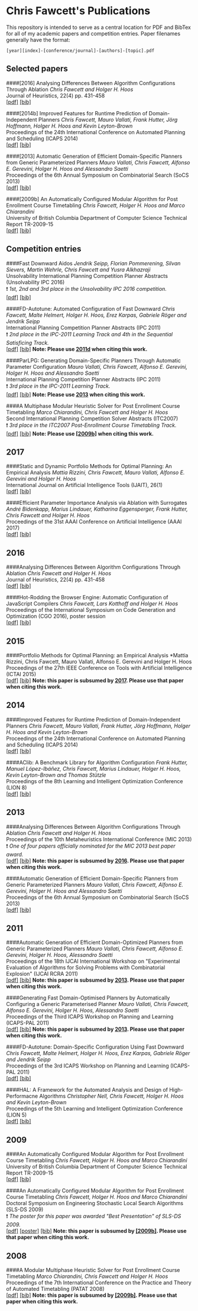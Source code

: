  # Chris Fawcett's Publications

This repository is intended to serve as a central location for PDF and BibTex
for all of my academic papers and competition entries. Paper filenames generally
have the format:

```
[year][index]-[conference/journal]-[authors]-[topic].pdf
```

## Selected papers

####\[2016\] Analysing Differences Between Algorithm Configurations Through Ablation
*Chris Fawcett and Holger H. Hoos*
<br/>Journal of Heuristics, 22(4) pp. 431-458
<br/>[\[pdf\]](2016-JOH-FawcettHoos-AblationAnalysis.pdf) [\[bib\]](2016-JOH-FawcettHoos-AblationAnalysis.bib)

####\[2014b\] Improved Features for Runtime Prediction of Domain-Independent Planners
*Chris Fawcett, Mauro Vallati, Frank Hutter, J&ouml;rg Hoffmann, Holger H. Hoos and Kevin Leyton-Brown*
<br/>Proceedings of the 24th International Conference on Automated Planning and Scheduling (ICAPS 2014)
<br/>[\[pdf\]](2014b-ICAPS-FawcettEtAl-PlanningFeatures.pdf) [\[bib\]](2014b-ICAPS-FawcettEtAl-PlanningFeatures.bib)

####\[2013\] Automatic Generation of Efficient Domain-Specific Planners from Generic Parameterized Planners
*Mauro Vallati, Chris Fawcett, Alfonso E. Gerevini, Holger H. Hoos and Alessandro Saetti*
<br/>Proceedings of the 6th Annual Symposium on Combinatorial Search (SoCS 2013)
<br/>[\[pdf\]](2013-SOCS-VallatiEtAl-ParLPG.pdf) [\[bib\]](2013-SOCS-VallatiEtAl-ParLPG.bib)

####\[2009b\] An Automatically Configured Modular Algorithm for Post Enrollment Course Timetabling
*Chris Fawcett, Holger H. Hoos and Marco Chiarandini*
<br/>University of British Columbia Department of Computer Science Technical Report TR-2009-15
<br/>[\[pdf\]](2009b-UBC-TR-FawcettHoosChiarandini-Timetabling.pdf) [\[bib\]](2009b-UBC-TR-FawcettHoosChiarandini-Timetabling.bib)


## Competition entries

####Fast Downward Aidos
*Jendrik Seipp, Florian Pommerening, Silvan Sievers, Martin Wehrle, Chris Fawcett and Yusra Alkhazraji*
<br/>Unsolvability International Planning Competition Planner Abstracts (Unsolvability IPC 2016)
<br/>:exclamation: *1st, 2nd and 3rd place in the Unsolvability IPC 2016 competition.*
<br/>[\[pdf\]](2016c-UIPC-SeippEtAl-FD-Aidos.pdf) [\[bib\]](2016c-UIPC-SeippEtAl-FD-Aidos.bib)

####FD-Autotune: Automated Configuration of Fast Downward
*Chris Fawcett, Malte Helmert, Holger H. Hoos, Erez Karpas, Gabriele R&ouml;ger and Jendrik Seipp*
<br/>International Planning Competition Planner Abstracts (IPC 2011)
<br/>:exclamation: *2nd place in the IPC-2011 Learning Track and 4th in the Sequential Satisficing Track.*
<br/>[\[pdf\]](2011b-IPC-FawcettEtAl-FD-Autotune.pdf) [\[bib\]](2011b-IPC-FawcettEtAl-FD-Autotune.bib) **Note: Please use [2011d](#fd-autotune-domain-specific-configuration-using-fast-downward) when citing this work.**

####ParLPG: Generating Domain-Specific Planners Through Automatic Parameter Configuration
*Mauro Vallati, Chris Fawcett, Alfonso E. Gerevini, Holger H. Hoos and Alessandro Saetti*
<br/>International Planning Competition Planner Abstracts (IPC 2011)
<br/>:exclamation: *3rd place in the IPC-2011 Learning Track.*
<br/>[\[pdf\]](2011c-IPC-VallatiEtAl-ParLPG.pdf) [\[bib\]](2011c-IPC-VallatiEtAl-ParLPG.bib) **Note: Please use [2013](#automatic-generation-of-efficient-domain-specific-planners-from-generic-parameterized-planners) when citing this work.**

####A Multiphase Modular Heuristic Solver for Post Enrollment Course Timetabling
*Marco Chiarandini, Chris Fawcett and Holger H. Hoos*
<br/>Second International Planning Competition Solver Abstracts (ITC2007)
<br/>:exclamation: *3rd place in the ITC2007 Post-Enrollment Course Timetabling Track.*
<br/>[\[pdf\]](2008-ITC-ChiarandiniFawcettHoos-Timetabling.pdf) [\[bib\]](2008-ITC-ChiarandiniFawcettHoos-Timetabling.bib) **Note: Please use [\[2009b\]](#an-automatically-configured-modular-algorithm-for-post-enrollment-course-timetabling-1) when citing this work.**


## 2017

####Static and Dynamic Portfolio Methods for Optimal Planning: An Empirical Analysis
*Mattia Rizzini, Chris Fawcett, Mauro Vallati, Alfonso E. Gerevini and Holger H. Hoos*
<br/>International Journal on Artificial Intelligence Tools (IJAIT), 26(1)
<br/>[\[pdf\]](2017-IJAIT-RizziniEtAl-PlanningPortfolios.pdf) [\[bib\]](2017-IJAIT-RizziniEtAl-PlanningPortfolios.bib)

####Efficient Parameter Importance Analysis via Ablation with Surrogates
*Andr&eacute; Bidenkapp, Marius Lindauer, Katharina Eggensperger, Frank Hutter, Chris Fawcett and Holger H. Hoos*
<br/>Proceedings of the 31st AAAI Conference on Artificial Intelligence (AAAI 2017)
<br/>[\[pdf\]](2017b-AAAI-BidenkappEtAl-AblationSurrogates.pdf) [\[bib\]](2017b-AAAI-BidenkappEtAl-AblationSurrogates.bib)


## 2016

####Analysing Differences Between Algorithm Configurations Through Ablation
*Chris Fawcett and Holger H. Hoos*
<br/>Journal of Heuristics, 22(4) pp. 431-458
<br/>[\[pdf\]](2016-JOH-FawcettHoos-AblationAnalysis.pdf) [\[bib\]](2016-JOH-FawcettHoos-AblationAnalysis.bib)

####Hot-Rodding the Browser Engine: Automatic Configuration of JavaScript Compilers
*Chris Fawcett, Lars Kotthoff and Holger H. Hoos*
<br/>Proceedings of the International Symposium on Code Generation and Optimization (CGO 2016), poster session
<br/>[\[pdf\]](2016b-CGO-poster-FawcettKotthoffHoos-JSCompilerOptimization.pdf) [\[bib\]](2016b-CGO-poster-FawcettKotthoffHoos-JSCompilerOptimization.bib)


## 2015

####Portfolio Methods for Optimal Planning: an Empirical Analysis
*Mattia Rizzini, Chris Fawcett, Mauro Vallati, Alfonso E. Gerevini and Holger H. Hoos
<br/>Proceedings of the 27th IEEE Conference on Tools with Artificial Intelligence (ICTAI 2015)
<br/>[\[pdf\]](2015-ICTAI-RizziniEtAl-PlanningPortfolios.pdf) [\[bib\]](2015-ICTAI-RizziniEtAl-PlanningPortfolios.bib) **Note: this paper is subsumed by [2017](#static-and-dynamic-portfolio-methods-for-optimal-planning-an-empirical-analysis). Please use that paper when citing this work.**


## 2014

####Improved Features for Runtime Prediction of Domain-Independent Planners
*Chris Fawcett, Mauro Vallati, Frank Hutter, J&ouml;rg Hoffmann, Holger H. Hoos and Kevin Leyton-Brown*
<br/>Proceedings of the 24th International Conference on Automated Planning and Scheduling (ICAPS 2014)
<br/>[\[pdf\]](2014b-ICAPS-FawcettEtAl-PlanningFeatures.pdf) [\[bib\]](2014b-ICAPS-FawcettEtAl-PlanningFeatures.bib)

####AClib: A Benchmark Library for Algorithm Configuration
*Frank Hutter, Manuel L&oacute;pez-Ib&aacute;&ntilde;ez, Chris Fawcett, Marius Lindauer, Holger H. Hoos, Kevin Leyton-Brown and Thomas St&uuml;tzle*
<br/>Proceedings of the 8th Learning and Intelligent Optimization Conference (LION 8)
<br/>[\[pdf\]](2014-LION-HutterEtAl-AClib.pdf) [\[bib\]](2014-LION-HutterEtAl-AClib.bib)


## 2013

####Analysing Differences Between Algorithm Configurations Through Ablation
*Chris Fawcett and Holger H. Hoos*
<br/>Proceedings of the 10th Metaheuristics International Conference (MIC 2013)
<br/>:exclamation: *One of four papers officially nominated for the MIC 2013 best paper award.*
<br/>[\[pdf\]](2013b-MIC-FawcettHoos-AblationAnalysis.pdf) [\[bib\]](2013b-MIC-FawcettHoos-AblationAnalysis.bib) **Note: this paper is subsumed by [2016](#analysing-differences-between-algorithm-configurations-through-ablation). Please use that paper when citing this work.**

####Automatic Generation of Efficient Domain-Specific Planners from Generic Parameterized Planners
*Mauro Vallati, Chris Fawcett, Alfonso E. Gerevini, Holger H. Hoos and Alessandro Saetti*
<br/>Proceedings of the 6th Annual Symposium on Combinatorial Search (SoCS 2013)
<br/>[\[pdf\]](2013-SOCS-VallatiEtAl-ParLPG.pdf) [\[bib\]](2013-SOCS-VallatiEtAl-ParLPG.bib)


## 2011

####Automatic Generation of Efficient Domain-Optimized Planners from Generic Parameterized Planners
*Mauro Vallati, Chris Fawcett, Alfonso E. Gerevini, Holger H. Hoos, Alessandro Saetti*
<br/>Proceedings of the 18th IJCAI International Workshop on "Experimental Evaluation of Algorithms for Solving Problems with Combinatorial Explosion" (IJCAI RCRA 2011)
<br/>[\[pdf\]](2011f-IJCAI-RCRA-VallatiEtAl-ParLPG.pdf) [\[bib\]](2011f-IJCAI-RCRA-VallatiEtAl-ParLPG.bib) **Note: this paper is subsumed by [2013](#automatic-generation-of-efficient-domain-specific-planners-from-generic-parameterized-planners). Please use that paper when citing this work.**

####Generating Fast Domain-Optimised Planners by Automatically Configuring a Generic Parameterised Planner
*Mauro Vallati, Chris Fawcett, Alfonso E. Gerevini, Holger H. Hoos, Alessandro Saetti*
<br/>Proceedings of the Third ICAPS Workshop on Planning and Learning (ICAPS-PAL 2011)
<br/>[\[pdf\]](2011e-ICAPS-PAL-VallatiEtAl-ParLPG.pdf) [\[bib\]](2011e-ICAPS-PAL-VallatiEtAl-ParLPG.bib) **Note: this paper is subsumed by [2013](#automatic-generation-of-efficient-domain-specific-planners-from-generic-parameterized-planners). Please use that paper when citing this work.**

####FD-Autotune: Domain-Specific Configuration Using Fast Downward
*Chris Fawcett, Malte Helmert, Holger H. Hoos, Erez Karpas, Gabriele R&ouml;ger and Jendrik Seipp*
<br/>Proceedings of the 3rd ICAPS Workshop on Planning and Learning (ICAPS-PAL 2011)
<br/>[\[pdf\]](2011d-ICAPS-PAL-FawcettEtAl-FD-Autotune.pdf) [\[bib\]](2011d-ICAPS-PAL-FawcettEtAl-FD-Autotune.bib)

####HAL: A Framework for the Automated Analysis and Design of High-Performacne Algorithms
*Christopher Nell, Chris Fawcett, Holger H. Hoos and Kevin Leyton-Brown*
<br/>Proceedings of the 5th Learning and Intelligent Optimization Conference (LION 5)
<br/>[\[pdf\]](2011-LION-NellFawcettHoos-HAL.pdf) [\[bib\]](2011-LION-NellFawcettHoos-HAL.bib)


## 2009

####An Automatically Configured Modular Algorithm for Post Enrollment Course Timetabling
*Chris Fawcett, Holger H. Hoos and Marco Chiarandini*
<br/>University of British Columbia Department of Computer Science Technical Report TR-2009-15
<br/>[\[pdf\]](2009b-UBC-TR-FawcettHoosChiarandini-Timetabling.pdf) [\[bib\]](2009b-UBC-TR-FawcettHoosChiarandini-Timetabling.bib)

####An Automatically Configured Modular Algorithm for Post Enrollment Course Timetabling
*Chris Fawcett, Holger H. Hoos and Marco Chiarandini*
<br/>Doctoral Symposium on Engineering Stochastic Local Search Algorithms (SLS-DS 2009)
<br/>:exclamation: *The poster for this paper was awarded "Best Presentation" of SLS-DS 2009.*
<br/>[\[pdf\]](2009-SLS-DS-FawcettHoosChiarandini-Timetabling.pdf) [\[poster\]](2009-SLS-DS-poster-FawcettHoosChiarandini-Timetabling.pdf) [\[bib\]](2009-SLS-DS-poster-FawcettHoosChiarandini-Timetabling.bib) **Note: this paper is subsumed by [\[2009b\]](#an-automatically-configured-modular-algorithm-for-post-enrollment-course-timetabling-1). Please use that paper when citing this work.**


## 2008

####A Modular Multiphase Heuristic Solver for Post Enrollment Course Timetabling
*Marco Chiarandini, Chris Fawcett and Holger H. Hoos*
<br/>Proceedings of the 7th International Conference on the Practice and Theory of Automated Timetabling (PATAT 2008)
<br/>[\[pdf\]](2008b-PATAT-ChiarandiniFawcettHoos-Timetabling.pdf) [\[bib\]](2008b-PATAT-ChiarandiniFawcettHoos-Timetabling.bib) **Note: this paper is subsumed by [\[2009b\]](#an-automatically-configured-modular-algorithm-for-post-enrollment-course-timetabling-1). Please use that paper when citing this work.**
